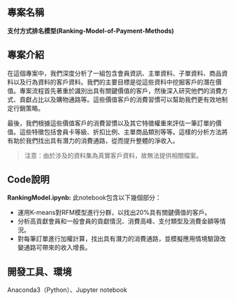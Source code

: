 ## 專案名稱 
**支付方式排名模型(Ranking-Model-of-Payment-Methods)**

## 專案介紹
在這個專案中，我們深度分析了一組包含會員資訊、主單資料、子單資料、商品資料以及行為資料的客戶資料。我們的主要目標是從這些資料中挖掘客戶的潛在價值。專案流程首先著重於識別出具有關鍵價值的客戶，然後深入研究他們的消費方式、貢獻占比以及購物通路等。這些價值客戶的消費習慣可以幫助我們更有效地制定行銷策略。

最後，我們根據這些價值客戶的消費習慣以及其它特徵權重來評估一筆訂單的價值。這些特徵包括會員卡等級、折扣比例、主單商品類別等等。這樣的分析方法將有助於我們找出具有潛力的消費通路，從而提升整體的淨收入。
> 注意：由於涉及的資料集為真實客戶資料，故無法提供相關檔案。

## Code說明
**RankingModel.ipynb:** 此notebook包含以下幾個部分：

- 運用K-means對RFM模型進行分群，以找出20%具有關鍵價值的客戶。
- 分析高貢獻會員和一般會員的貢獻情況、消費高峰、支付類型及消費金額等情況。
- 對每筆訂單進行加權計算，找出具有潛力的消費通路，並模擬應用情境驗證改變通路可帶來的收入增長。

## 開發工具、環境
Anaconda3（Python）、Jupyter notebook
